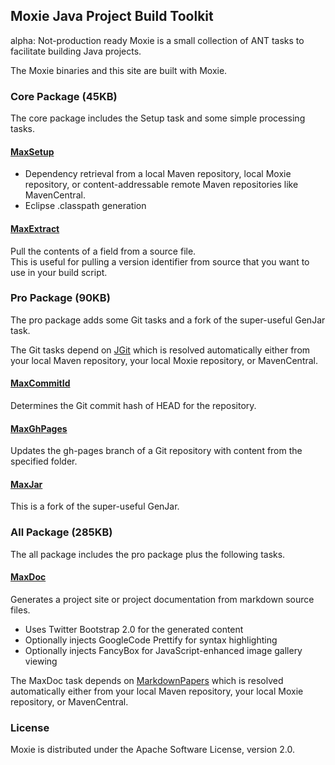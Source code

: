 ## Moxie Java Project Build Toolkit

<span class="label label-warning">alpha: Not-production ready</span>
Moxie is a small collection of ANT tasks to facilitate building Java projects.

The Moxie binaries and this site are built with Moxie.

### Core Package (45KB)

The core package includes the Setup task and some simple processing tasks.

#### [MaxSetup](./maxsetup.html)

* Dependency retrieval from a local Maven repository, local Moxie repository, or content-addressable remote Maven repositories like MavenCentral.
* Eclipse .classpath generation

#### [MaxExtract](./maxextract.html)

Pull the contents of a field from a source file.  
This is useful for pulling a version identifier from source that you want to use in your build script.

### Pro Package (90KB)

The pro package adds some Git tasks and a fork of the super-useful GenJar task.

The Git tasks depend on [JGit](http://eclipse.org/jgit) which is resolved automatically either from your local Maven repository, your local Moxie repository, or MavenCentral.

#### [MaxCommitId](./maxcommitid.html)

Determines the Git commit hash of HEAD for the repository.

#### [MaxGhPages](./maxghpages.html)

Updates the gh-pages branch of a Git repository with content from the specified folder.

#### [MaxJar](./maxjar.html)

This is a fork of the super-useful GenJar.

### All Package (285KB)

The all package includes the pro package plus the following tasks.

#### [MaxDoc](./maxdoc.html)

Generates a project site or project documentation from markdown source files.

* Uses Twitter Bootstrap 2.0 for the generated content
* Optionally injects GoogleCode Prettify for syntax highlighting
* Optionally injects FancyBox for JavaScript-enhanced image gallery viewing

The MaxDoc task depends on [MarkdownPapers](http://markdown.tautua.org) which is resolved automatically either from your local Maven repository, your local Moxie repository, or MavenCentral. 

### License

Moxie is distributed under the Apache Software License, version 2.0.